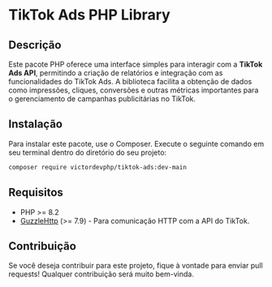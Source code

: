 
# TikTok Ads PHP Library

## Descrição

Este pacote PHP oferece uma interface simples para interagir com a **TikTok Ads API**, permitindo a criação de relatórios e integração com as funcionalidades do TikTok Ads. A biblioteca facilita a obtenção de dados como impressões, cliques, conversões e outras métricas importantes para o gerenciamento de campanhas publicitárias no TikTok.

## Instalação

Para instalar este pacote, use o Composer. Execute o seguinte comando em seu terminal dentro do diretório do seu projeto:

```bash
composer require victordevphp/tiktok-ads:dev-main
```

## Requisitos

- PHP >= 8.2
- [GuzzleHttp](https://github.com/guzzle/guzzle) (>= 7.9) - Para comunicação HTTP com a API do TikTok.

## Contribuição

Se você deseja contribuir para este projeto, fique à vontade para enviar pull requests! Qualquer contribuição será muito bem-vinda.

